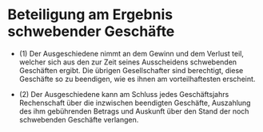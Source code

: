 # Beteiligung am Ergebnis schwebender Geschäfte

- (1) Der Ausgeschiedene nimmt an dem Gewinn und dem Verlust teil, welcher sich aus den zur Zeit seines Ausscheidens schwebenden Geschäften ergibt. Die übrigen Gesellschafter sind berechtigt, diese Geschäfte so zu beendigen, wie es ihnen am vorteilhaftesten erscheint.

- (2) Der Ausgeschiedene kann am Schluss jedes Geschäftsjahrs Rechenschaft über die inzwischen beendigten Geschäfte, Auszahlung des ihm gebührenden Betrags und Auskunft über den Stand der noch schwebenden Geschäfte verlangen.

